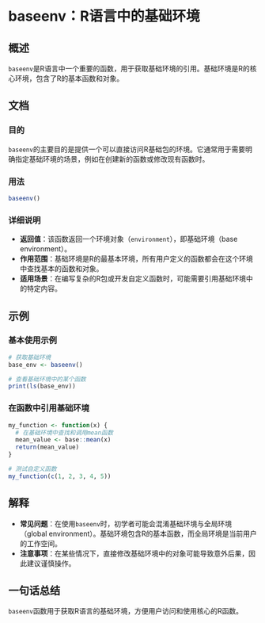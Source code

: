 <!--
Meta Description: # baseenv：R语言中的基础环境 ## 概述 `baseenv`是R语言中一个重要的函数，用于获取基础环境的引用。基础环境是R的核心环境，包含了R的基本函数和对象。 ## 文档 ### 目的 `baseenv`的主要目的是提供一个可以直接访问R基础包的环境。它通常用于需要明确指定基础环境的场景...
Meta Keywords: baseenv, environment, base, base_env, my_function
-->

# baseenv：R语言中的基础环境

## 概述
`baseenv`是R语言中一个重要的函数，用于获取基础环境的引用。基础环境是R的核心环境，包含了R的基本函数和对象。

## 文档
### 目的
`baseenv`的主要目的是提供一个可以直接访问R基础包的环境。它通常用于需要明确指定基础环境的场景，例如在创建新的函数或修改现有函数时。

### 用法
```R
baseenv()
```

### 详细说明
- **返回值**：该函数返回一个环境对象（`environment`），即基础环境（base environment）。
- **作用范围**：基础环境是R的最基本环境，所有用户定义的函数都会在这个环境中查找基本的函数和对象。
- **适用场景**：在编写复杂的R包或开发自定义函数时，可能需要引用基础环境中的特定内容。

## 示例
### 基本使用示例
```R
# 获取基础环境
base_env <- baseenv()

# 查看基础环境中的某个函数
print(ls(base_env))
```

### 在函数中引用基础环境
```R
my_function <- function(x) {
  # 在基础环境中查找和调用mean函数
  mean_value <- base::mean(x)
  return(mean_value)
}

# 测试自定义函数
my_function(c(1, 2, 3, 4, 5))
```

## 解释
- **常见问题**：在使用`baseenv`时，初学者可能会混淆基础环境与全局环境（global environment）。基础环境包含R的基本函数，而全局环境是当前用户的工作空间。
- **注意事项**：在某些情况下，直接修改基础环境中的对象可能导致意外后果，因此建议谨慎操作。

## 一句话总结
`baseenv`函数用于获取R语言的基础环境，方便用户访问和使用核心的R函数。